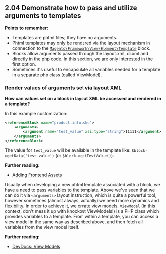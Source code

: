 ## 2.04 Demonstrate how to pass and utilize arguments to templates 

**Points to remember:**
* Templates are phtml files; they have no arguments.
* Phtml templates may only be rendered via the layout mechanism in connection to the [`Magento\Framework\View\Element\Template`](https://github.com/magento/magento2/blob/2.4-develop/lib/internal/Magento/Framework/View/Element/Template.php) block.
* Blocks allow arguments passed through the layout.xml, di.xml and directly in the php code. In this section, we are only interested in the first option.
* Sometimes it's useful to encapsulate all variables needed for a template in a separate php class (called ViewModel).

### Render values of arguments set via layout XML

**How can values set on a block in layout XML be accessed and rendered in a template?**

In this example customization:
```xml
<referenceBlock name="product.info.sku">
    <arguments>
        <argument name="test_value" xsi:type="string">11111</argument>
    </arguments>
</referenceBlock>
```

The value for `test_value` will be available in the template like: `$block->getData('test_value')` (or `$block->getTestValue()`).

**Further reading:**
* [Adding Frontend Assets](https://alanstorm.com/magento_2_javascript_css_layout_woes/)

Usually when developing a new phtml template associated with a block, we have a need to pass variables to the template. Above we've seen that we can do it via `<arguments>` layout instruction, which is quite a powerful tool, however sometimes (almost always, actually) we need more dynamics and flexibility. In order to achieve it, we create view models. `ViewModel` (in this context, don't mess it up with knockout ViewModels!) is a PHP class which provides variables to a template. From within a template, you can access a view model in the same way as described above, and then fetch all variables from the view model itself.

**Further reading:** 
* [DevDocs: View Models](https://devdocs.magento.com/guides/v2.4/extension-dev-guide/view-models.html)


